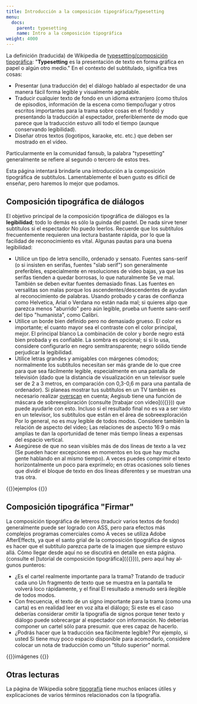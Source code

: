 ```yaml
---
title: Introducción a la composición tipográfica/Typesetting
menu:
  docs:
    parent: typesetting
    name: Intro a la composición tipográfica
weight: 4000
---
```


La definición (traducida) de Wikipedia de
[typesetting/composición tipográfica](http://en.wikipedia.org/wiki/Typesetting): "**Typesetting** es la presentación de texto en forma gráfica en papel o algún otro medio." En el contexto del subtitulado, significa tres cosas:

<!-- TODO here -->
- Presentar (una traducción de) el diálogo hablado al espectador de una manera fácil forma legible y visualmente agradable.
- Traducir cualquier texto de fondo en un idioma extranjero (como títulos de episodios, información de la escena como tiempo/lugar y otros escritos importantes para la trama sobre cosas en el fondo) y presentando la traducción al espectador, preferiblemente de modo que parece que la traducción estuvo allí todo el tiempo (aunque conservando legibilidad).
- Diseñar otros textos (logotipos, karaoke, etc. etc.) que deben ser mostrado en el vídeo.

Particularmente en la comunidad fansub, la palabra "typesetting" generalmente se refiere al segundo o tercero de estos tres.

Esta página intentará brindarle una introducción a la composición tipográfica de subtítulos.
Lamentablemente el buen gusto es difícil de enseñar, pero haremos lo mejor que podamos.

## Composición tipográfica de diálogos

El objetivo principal de la composición tipográfica de diálogos es la **legibilidad**; todo lo demás es
sólo la guinda del pastel. De nada sirve tener subtítulos si el espectador
No puedo leerlos. Recuerde que los subtítulos frecuentemente requieren una lectura bastante rápida,
por lo que la facilidad de reconocimiento es vital. Algunas pautas para una buena legibilidad:

- Utilice un tipo de letra sencillo, ordenado y sensato. Fuentes sans-serif (o si insisten en serifas, fuentes "slab serif") son generalmente preferibles, especialmente en resoluciones de video bajas, ya que las serifas tienden a quedar borrosas, lo que naturalmente Se ve mal. También se deben evitar fuentes demasiado finas. Las fuentes en versalitas son malas porque los ascendentes/descendentes de ayudan al reconocimiento de palabras. Usando probado y caras de confianza como Helvetica, Arial o Verdana no están nada mal; si quieres algo que parezca menos "aburrido" pero aún legible, prueba un fuente sans-serif del tipo "humanista", como Calibri.
- Utilice un borde bien definido pero no demasiado grueso. El color es importante; el cuanto mayor sea el contraste con el color principal, mejor. El principal blanco La combinación de color y borde negro está bien probada y es confiable. La sombra es opcional; si si lo usa, considere configurarlo en negro semitransparente; negro sólido tiende perjudicar la legibilidad.
- Utilice letras grandes y amigables con márgenes cómodos; normalmente los subtítulos necesitan ser más grande de lo que cree para que sea fácilmente legible, especialmente en una pantalla de televisión
   (dado que la distancia de visualización en un televisor suele ser de 2 a 3 metros, en comparación con 0,3-0,6 m para una pantalla de ordenador). Si planeas mostrar tus subtítulos en un TV también es necesario realizar [overscan](http://en.wikipedia.org/wiki/Overscan)
   en cuenta; Aegisub tiene una función de máscara de sobreexploración (consulte [trabajar con vídeo]({{<relref path="Video">}})) que puede ayudarle con esto. Incluso si el resultado final no es va a ser visto en un televisor, los subtítulos que están en el área de sobreexploración Por lo general, no es muy legible de todos modos. Considere también la relación de aspecto del video; Las relaciones de aspecto 16:9 o más amplias te dan la oportunidad de tener más tiempo líneas a expensas del espacio vertical.
- Asegúrese de que no sean visibles más de dos líneas de texto a la vez
   (Se pueden hacer excepciones en momentos en los que hay mucha gente hablando en al mismo tiempo). A veces puedes comprimir el texto horizontalmente un poco para exprímelo; en otras ocasiones solo tienes que dividir el bloque de texto en dos líneas diferentes y se muestran una tras otra.

{{<todo>}}ejemplos {{</todo>}}

## Composición tipográfica "Firmar"

La composición tipográfica de letreros (traducir varios textos de fondo) generalmente puede ser
logrado con ASS, pero para efectos más complejos programas comerciales como
A veces se utiliza Adobe AfterEffects, ya que el santo grial de la composición tipográfica de signos
es hacer que el subtítulo parezca parte de la imagen que siempre estuvo
allá. Cómo llegar desde aquí no se discutirá en detalle en esta página.
(consulte el [tutorial de composición tipográfica]({{<relref path="Visual_Typesetting" lang="en">}})), pero aquí hay algunos
punteros:

- ¿Es el cartel realmente importante para la trama? Tratando de traducir cada uno Un fragmento de texto que se muestra en la pantalla te volverá loco rápidamente, y el final El resultado a menudo será ilegible de todos modos.
- Con frecuencia, el texto de un signo importante para la trama (como una carta) es en realidad leer en voz alta el diálogo; Si este es el caso deberías considerar omitir la tipografía de signos porque tener texto y diálogo puede sobrecargar al espectador con información. No deberías componer un cartel sólo para presumir.
   que eres capaz de hacerlo.
- ¿Podrás hacer que la traducción sea fácilmente legible? Por ejemplo, si usted Si tiene muy poco espacio disponible para acomodarlo, considere colocar un nota de traducción como un "título superior" normal.

{{<todo>}}imágenes {{</todo>}}

## Otras lecturas

La página de Wikipedia sobre [tipografía](http://en.wikipedia.org/wiki/Typography) tiene muchos enlaces útiles y explicaciones de varios términos relacionados con la tipografía.